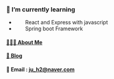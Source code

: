 
 ### 🌱 I’m currently learning <br>
- &nbsp;&nbsp;&nbsp;&nbsp;&nbsp;&nbsp; React and Express with javascript<br>
- &nbsp;&nbsp;&nbsp;&nbsp;&nbsp;&nbsp; Spring boot Framework

#### [👩🏻‍💻 About Me](https://www.notion.so/Hyun-Juhui-8fb92993624e4907932501df82ae900c)
#### [📝 Blog](https://velog.io/@ju_h2) 
#### 📧 Email : ju_h2@naver.com
<!--
**Hyun-juhee/Hyun-juhee** is a ✨ _special_ ✨ repository because its `README.md` (this file) appears on your GitHub profile.

Here are some ideas to get you started:

- 🔭 I’m currently working on ...
- 🌱 I’m currently learning ...
- 👯 I’m looking to collaborate on ...
- 🤔 I’m looking for help with ...
- 💬 Ask me about ...

- ⚡ Fun fact: ...
-->
